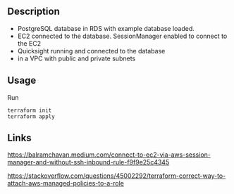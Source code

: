 ## Description

- PostgreSQL database in RDS with example database loaded.
- EC2 connected to the database. SessionManager enabled to connect to the EC2
- Quicksight running and connected to the database
- in a VPC with public and private subnets

## Usage

Run
```
terraform init
terraform apply
```

<!-- Then go into QuickSight and add a vpc connection.
- use the quicksight securitygroup -->

## Links

https://balramchavan.medium.com/connect-to-ec2-via-aws-session-manager-and-without-ssh-inbound-rule-f9f9e25c4345

https://stackoverflow.com/questions/45002292/terraform-correct-way-to-attach-aws-managed-policies-to-a-role

